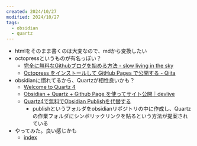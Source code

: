 ```yaml
---
created: 2024/10/27
modified: 2024/10/27
tags:
  - obsidian
  - quartz
---
```


- htmlをそのまま書くのは大変なので、mdから変換したい
- octopressというものが有名っぽい？
	- [完全に無料なGithubブログを始める方法 - slow living in the sky](https://atmarksharp.v01.jp/posts/github-static-site-generators.html)
	- [Octopress をインストールして GitHub Pages で公開する - Qiita](https://qiita.com/key-amb/items/33c4823c78e50f8f2a04)
- obsidianに慣れてるから、Quartzが相性良いかも？
	- [Welcome to Quartz 4](https://quartz.jzhao.xyz/)
	- [Obsidian + Quartz + Github Page を使ってサイト公開｜devlive](https://note.com/devlive/n/n3250edc2ee8f)
	- [Quartz4で無料でObsidian Publishを代替する](https://masaki39.github.io/Quartz4%E3%81%A7%E7%84%A1%E6%96%99%E3%81%A7Obsidian-Publish%E3%82%92%E4%BB%A3%E6%9B%BF%E3%81%99%E3%82%8B)
		- publishというフォルダをobsidianリポジトリの中に作成し、Quartzの作業フォルダにシンボリックリンクを貼るという方法が提案されている
- やってみた。良い感じかも
	- [index](https://shino-kei.github.io)
